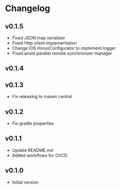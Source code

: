 # Changelog

## v0.1.5
- Fixed JSON map serializer
- Fixed Http client implementation
- Change IOS HorusConfigurator to implement logger
- Fixed avoid parallel remote synchronizer manager

## v0.1.4
## v0.1.3
- Fix releasing to maven central

## v0.1.2
- Fix gradle properties

## v0.1.1
- Update README.md
- Added workflows for CI/CD.

## v0.1.0
- Initial version